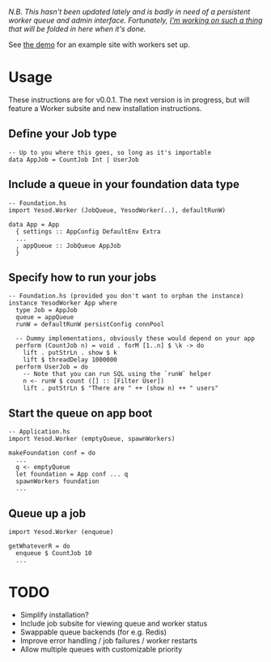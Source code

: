 _N.B. This hasn't been updated lately and is badly in need of a persistent worker queue and admin interface. Fortunately, [I'm working on such a thing](https://github.com/jamesdabbs/keenser) that will be folded in here when it's done._

See [the demo](https://github.com/jamesdabbs/yesod-worker-demo) for an example site with workers set up.

# Usage

These instructions are for v0.0.1. The next version is in progress, but will feature a Worker subsite and new installation instructions.

## Define your Job type

```
-- Up to you where this goes, so long as it's importable
data AppJob = CountJob Int | UserJob
```

## Include a queue in your foundation data type

```
-- Foundation.hs
import Yesod.Worker (JobQueue, YesodWorker(..), defaultRunW)

data App = App
  { settings :: AppConfig DefaultEnv Extra
  ...
  , appQueue :: JobQueue AppJob
  }
```

## Specify how to run your jobs
```
-- Foundation.hs (provided you don't want to orphan the instance)
instance YesodWorker App where
  type Job = AppJob
  queue = appQueue
  runW = defaultRunW persistConfig connPool

  -- Dummy implementations, obviously these would depend on your app
  perform (CountJob n) = void . forM [1..n] $ \k -> do
    lift . putStrLn . show $ k
    lift $ threadDelay 1000000
  perform UserJob = do
    -- Note that you can run SQL using the `runW` helper
    n <- runW $ count ([] :: [Filter User])
    lift . putStrLn $ "There are " ++ (show n) ++ " users"
```

## Start the queue on app boot
```
-- Application.hs
import Yesod.Worker (emptyQueue, spawnWorkers)

makeFoundation conf = do
  ...
  q <- emptyQueue
  let foundation = App conf ... q
  spawnWorkers foundation
  ...
```

## Queue up a job
```
import Yesod.Worker (enqueue)

getWhateverR = do
  enqueue $ CountJob 10
  ...
```

# TODO

* Simplify installation?
* Include job subsite for viewing queue and worker status
* Swappable queue backends (for e.g. Redis)
* Improve error handling / job failures / worker restarts
* Allow multiple queues with customizable priority
